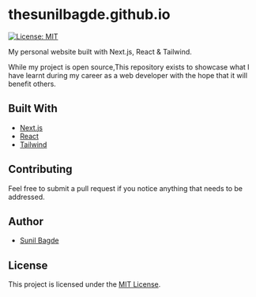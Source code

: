 # thesunilbagde.github.io

[![License: MIT](https://img.shields.io/badge/License-MIT-green.svg)](https://opensource.org/licenses/MIT)

My personal website built with Next.js, React & Tailwind.

While my project is open source,This repository exists to showcase what I have learnt during my career as a web developer with the hope that it will benefit others.

## Built With

-   [Next.js](https://nextjs.org/)
-   [React](https://reactjs.org/)
-   [Tailwind](https://tailwindcss.com/)

## Contributing

Feel free to submit a pull request if you notice anything that needs to be addressed.

## Author

-   [Sunil Bagde](https://thesunilbagde.github.io)

## License

This project is licensed under the [MIT License](LICENSE).
